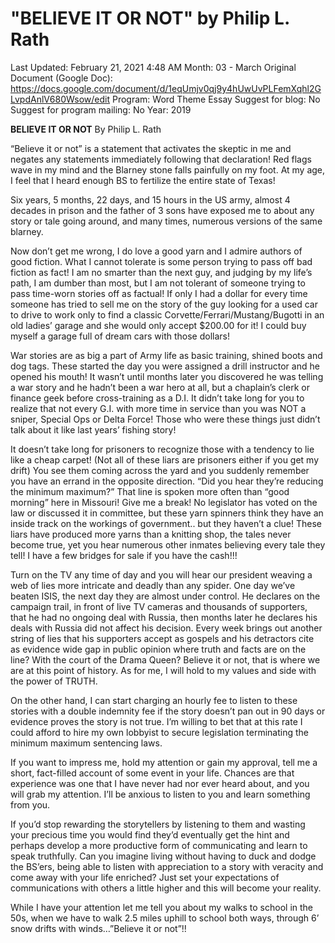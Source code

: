 # "BELIEVE IT OR NOT" by Philip L. Rath

Last Updated: February 21, 2021 4:48 AM
Month: 03 - March
Original Document (Google Doc): https://docs.google.com/document/d/1eqUmjv0qj9y4hUwUvPLFemXqhl2GLvpdAnlV680Wsow/edit
Program: Word Theme Essay
Suggest for blog: No
Suggest for program mailing: No
Year: 2019

**BELIEVE IT OR NOT** By Philip L. Rath

“Believe it or not” is a statement that activates the skeptic in me and negates any statements immediately following that declaration! Red flags wave in my mind and the Blarney stone falls painfully on my foot. At my age, I feel that I heard enough BS to fertilize the entire state of Texas!

Six years, 5 months, 22 days, and 15 hours in the US army, almost 4 decades in prison and the father of 3 sons have exposed me to about any story or tale going around, and many times, numerous versions of the same blarney.

Now don’t get me wrong, I do love a good yarn and I admire authors of good fiction. What I cannot tolerate is some person trying to pass off bad fiction as fact! I am no smarter than the next guy, and judging by my life’s path, I am dumber than most, but I am not tolerant of someone trying to pass time-worn stories off as factual! If only I had a dollar for every time someone has tried to sell me on the story of the guy looking for a used car to drive to work only to find a classic Corvette/Ferrari/Mustang/Bugotti in an old ladies’ garage and she would only accept $200.00 for it! I could buy myself a garage full of dream cars with those dollars!

War stories are as big a part of Army life as basic training, shined boots and dog tags. These started the day you were assigned a drill instructor and he opened his mouth! It wasn’t until months later you discovered he was telling a war story and he hadn’t been a war hero at all, but a chaplain’s clerk or finance geek before cross-training as a D.I. It didn’t take long for you to realize that not every G.I. with more time in service than you was NOT a sniper, Special Ops or Delta Force! Those who were these things just didn’t talk about it like last years’ fishing story!

It doesn’t take long for prisoners to recognize those with a tendency to lie like a cheap carpet! (Not all of these liars are prisoners either if you get my drift) You see them coming across the yard and you suddenly remember you have an errand in the opposite direction. “Did you hear they’re reducing the minimum maximum?” That line is spoken more often than “good morning” here in Missouri! Give me a break! No legislator has voted on the law or discussed it in committee, but these yarn spinners think they have an inside track on the workings of government.. but they haven’t a clue! These liars have produced more yarns than a knitting shop, the tales never become true, yet you hear numerous other inmates believing every tale they tell! I have a few bridges for sale if you have the cash!!!

Turn on the TV any time of day and you will hear our president weaving a web of lies more intricate and deadly than any spider. One day we’ve beaten ISIS, the next day they are almost under control. He declares on the campaign trail, in front of live TV cameras and thousands of supporters, that he had no ongoing deal with Russia, then months later he declares his deals with Russia did not affect his decision. Every week brings out another string of lies that his supporters accept as gospels and his detractors cite as evidence wide gap in public opinion where truth and facts are on the line? With the court of the Drama Queen? Believe it or not, that is where we are at this point of history. As for me, I will hold to my values and side with the power of TRUTH.

On the other hand, I can start charging an hourly fee to listen to these stories with a double indemnity fee if the story doesn’t pan out in 90 days or evidence proves the story is not true. I’m willing to bet that at this rate I could afford to hire my own lobbyist to secure legislation terminating the minimum maximum sentencing laws.

If you want to impress me, hold my attention or gain my approval, tell me a short, fact-filled account of some event in your life. Chances are that experience was one that I have never had nor ever heard about, and you will grab my attention. I’ll be anxious to listen to you and learn something from you.

If you’d stop rewarding the storytellers by listening to them and wasting your precious time you would find they’d eventually get the hint and perhaps develop a more productive form of communicating and learn to speak truthfully. Can you imagine living without having to duck and dodge the BS’ers, being able to listen with appreciation to a story with veracity and come away with your life enriched? Just set your expectations of communications with others a little higher and this will become your reality.

While I have your attention let me tell you about my walks to school in the 50s, when we have to walk 2.5 miles uphill to school both ways, through 6’ snow drifts with winds…”Believe it or not”!!